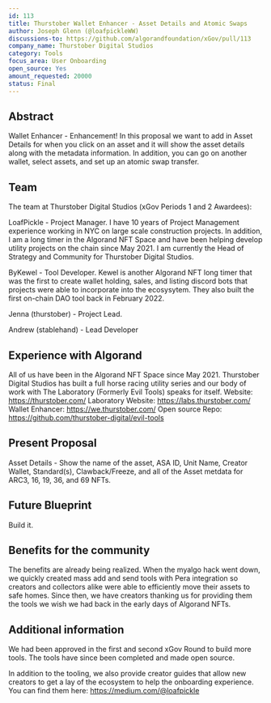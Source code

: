 ```yaml
---
id: 113
title: Thurstober Wallet Enhancer - Asset Details and Atomic Swaps
author: Joseph Glenn (@loafpickleWW)
discussions-to: https://github.com/algorandfoundation/xGov/pull/113
company_name: Thurstober Digital Studios
category: Tools
focus_area: User Onboarding
open_source: Yes
amount_requested: 20000
status: Final
---
```


## Abstract
Wallet Enhancer - Enhancement! In this proposal we want to add in Asset Details for when you click on an asset and it will show the asset details along with the metadata information. In addition, you can go on another wallet, select assets, and set up an atomic swap transfer. 

## Team
The team at Thurstober Digital Studios (xGov Periods 1 and 2 Awardees):

LoafPickle - Project Manager. I have 10 years of Project Management experience working in NYC on large scale construction projects. In addition, I am a long timer in the Algorand NFT Space and have been helping develop utility projects on the chain since May 2021. I am currently the Head of Strategy and Community for Thurstober Digital Studios. 

ByKewel - Tool Developer. Kewel is another Algorand NFT long timer that was the first to create wallet holding, sales, and listing discord bots that projects were able to incorporate into the ecosysytem. They also built the first on-chain DAO tool back in February 2022. 

Jenna (thurstober) - Project Lead.

Andrew (stablehand) - Lead Developer

## Experience with Algorand
All of us have been in the Algorand NFT Space since May 2021. Thurstober Digital Studios has built a full horse racing utility series and our body of work with The Laboratory (Formerly Evil Tools) speaks for itself.
Website: https://thurstober.com/ 
Laboratory Website: https://labs.thurstober.com/
Wallet Enhancer: https://we.thurstober.com/
Open source Repo: https://github.com/thurstober-digital/evil-tools

## Present Proposal
Asset Details - Show the name of the asset, ASA ID, Unit Name, Creator Wallet, Standard(s), Clawback/Freeze, and all of the Asset metdata for ARC3, 16, 19, 36, and 69 NFTs.

## Future Blueprint
Build it. 

## Benefits for the community
The benefits are already being realized. When the myalgo hack went down, we quickly created mass add and send tools with Pera integration so creators and collectors alike were able to efficiently move their assets to safe homes. Since then, we have creators thanking us for providing them the tools we wish we had back in the early days of Algorand NFTs.

## Additional information
We had been approved in the first and second xGov Round to build more tools. The tools have since been completed and made open source.

In addition to the tooling, we also provide creator guides that allow new creators to get a lay of the ecosystem to help the onboarding experience. You can find them here: https://medium.com/@loafpickle
